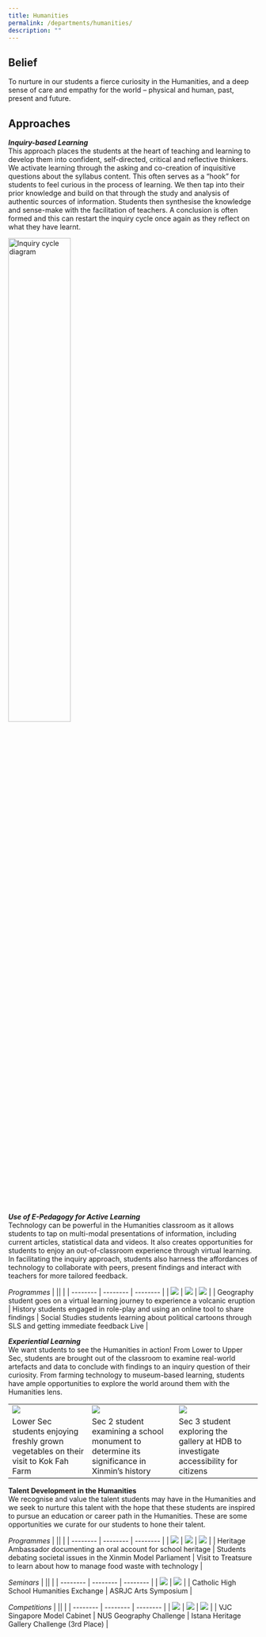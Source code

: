 ```yaml
---
title: Humanities
permalink: /departments/humanities/
description: ""
---
```

Belief
------

To nurture in our students a fierce curiosity in the Humanities, and a deep sense of care and empathy for the world – physical and human, past, present and future.

Approaches
----------

_**Inquiry-based Learning**_ <br>
This approach places the students at the heart of teaching and learning to develop them into confident, self-directed, critical and reflective thinkers. We activate learning through the asking and co-creation of inquisitive questions about the syllabus content. This often serves as a “hook” for students to feel curious in the process of learning. We then tap into their prior knowledge and build on that through the study and analysis of authentic sources of information. Students then synthesise the knowledge and sense-make with the facilitation of teachers. A conclusion is often formed and this can restart the inquiry cycle once again as they reflect on what they have learnt.

<style>  
img {  
  display: block;  
  margin-left: auto;  
  margin-right: auto;  
}  
</style>  
<img src="/images/Inquiry%20cycle%20diagram.png" alt="Inquiry cycle diagram" style="width:50%;">  
  


  

**_Use of E-Pedagogy for Active Learning_** <br>
Technology can be powerful in the Humanities classroom as it allows students to tap on multi-modal presentations of information, including current articles, statistical data and videos. It also creates opportunities for students to enjoy an out-of-classroom experience through virtual learning. In facilitating the inquiry approach, students also harness the affordances of technology to collaborate with peers, present findings and interact with teachers for more tailored feedback.

*Programmes*
| || |
| -------- | -------- | -------- |
| ![](/images/Humanities/Department_programmes/geog%20student%20on%20virtual%20lj.jpg)   | ![](/images/Humanities/Department_programmes/history%20students%20engaged%20in%20role%20play.jpg)    | ![](/images/Humanities/Department_programmes/ss%20students%20learning%20about%20political%20cartoon.jpg)   |
| Geography student goes on a virtual learning journey to experience a volcanic eruption     | History students engaged in role-play and using an online tool to share findings     | Social Studies students learning about political cartoons through SLS and getting immediate feedback Live     |


***Experiential Learning*** <br>
We want students to see the Humanities in action! From Lower to Upper Sec, students are brought out of the classroom to examine real-world artefacts and data to conclude with findings to an inquiry question of their curiosity. From farming technology to museum-based learning, students have ample opportunities to explore the world around them with the Humanities lens.

| || |
| -------- | -------- | -------- |
|  ![](/images/Humanities/Department_programmes/humanities_3.jpeg) | ![](/images/Humanities/Department_programmes/sec%202%20student%20examining%20school%20monument.jpg)   | ![](/images/Humanities/Department_programmes/humanities_7.jpeg)  |
| Lower Sec students enjoying freshly grown vegetables on their visit to Kok Fah Farm      | Sec 2 student examining a school monument to determine its significance in Xinmin’s history   | Sec 3 student exploring the gallery at HDB to investigate accessibility for citizens   |


**Talent Development in the Humanities** <br>
We recognise and value the talent students may have in the Humanities and we seek to nurture this talent with the hope that these students are inspired to pursue an education or career path in the Humanities. These are some opportunities we curate for our students to hone their talent.


*Programmes*
| || |
| -------- | -------- | -------- |
| ![](/images/Humanities/Department_programmes/humanities_8.jpeg)   | ![](/images/Humanities/Department_programmes/humanities_2.jpeg)   | ![](/images/Humanities/Department_programmes/humanities_9.jpeg)   |
| Heritage Ambassador documenting an oral account for school heritage     | Students debating societal issues in the Xinmin Model Parliament   | Visit to Treatsure to learn about how to manage food waste with technology   |


*Seminars*
| || |
| -------- | -------- | -------- |
| ![](/images/Humanities/Department_programmes/humanities_5.jpeg)   | ![](/images/Humanities/Department_programmes/humanities_6.jpeg)  |
| Catholic High School Humanities Exchange   | ASRJC Arts Symposium  |


*Competitions*
| || |
| -------- | -------- | -------- |
| ![](/images/Humanities/Department_programmes/humanities_8.jpeg)   | ![](/images/Humanities/Department_programmes/humanities_2.jpeg)   | ![](/images/Humanities/Department_programmes/humanities_9.jpeg)   |
| VJC Singapore Model Cabinet   | NUS Geography Challenge   | Istana Heritage Gallery Challenge (3rd Place)  |
